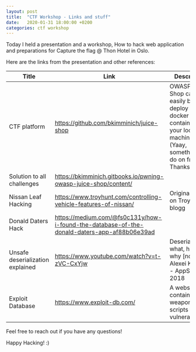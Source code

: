 ```yaml
---
layout: post
title:  "CTF Workshop - Links and stuff"
date:   2020-01-31 18:00:00 +0200
categories: ctf workshop
---
```

Today I held a presentation and a workshop, How to hack web application and preparations for Capture the flag @ Thon Hotel in Oslo.

Here are the links from the presentation and other references:

| Title  | Link   | Description  |
|---|---|---|
| CTF platform  | <https://github.com/bkimminich/juice-shop>  | OWASP Juice Shop can easily be deploy as docker container on your local machine. (Yaay, something to do on friday. Thanks!)  |
| Solution to all challenges  | <https://bkimminich.gitbooks.io/pwning-owasp-juice-shop/content/>  |   |
| Nissan Leaf Hacking  | <https://www.troyhunt.com/controlling-vehicle-features-of-nissan/>  | Original Post on Troy Hunt's blogg |
| Donald Daters Hack  | <https://medium.com/@fs0c131y/how-i-found-the-database-of-the-donald-daters-app-af88b06e39ad>  |   |
| Unsafe deserialization explained | <https://www.youtube.com/watch?v=t-zVC-CxYjw> | Deserialization: what, how and why [not] - Alexei Kojenov - AppSecUSA 2018 |
| Exploit Database | <https://www.exploit-db.com/> | A website containing weaponized scripts for vulnerabilities | 

Feel free to reach out if you have any questions!

Happy Hacking! :) 